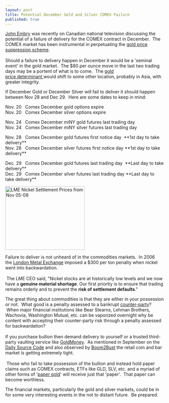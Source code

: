 ```yaml
---
layout: post
title: Potential December Gold and Silver COMEX Failure
published: true
---
```

<p><a href="http://www.youtube.com/watch?v=9qIUA1veyHk" target="_blank">John Embry</a> was recently on Canadian national television discussing the potential of a failure of delivery for the COMEX contract in December.  The COMEX market has been instrumental in perpetuating the <a href="http://www.runtogold.com/2005/09/goldrush-21/">gold price suppression scheme</a>.  <br/><br/>Should a failure to delivery happen in December it would be a 'seminal event' in the gold market.  The $80 per ounce move in the last two trading days may be a portent of what is to come.  The <a href="http://www.runtogold.com/2008/10/the-gold-price/">gold price determinant </a>would shift to some other location, probably in Asia, with greater integrity.</p>
<p>If December Gold or December Silver will fail to deliver it should happen between Nov 28 and Dec 29.  Here are some dates to keep in mind:</p>
<p><span>Nov. 20   Comex December gold options expire<br />
Nov. 20   Comex December silver options expire</span></p>
<p><span>Nov. 24   Comex December miNY gold futures last trading day<br />
Nov. 24   Comex December miNY silver futures last trading day</span></p>
<p><span>Nov. 28   Comex December gold futures first notice day  <span><span style="font-style: normal;">**1st day to take delivery**</span></span><br />
Nov. 28   Comex December silver futures first notice day <span><span style="font-style: normal;">**1st day to take delivery**</span></span></span></p>
<p><span>Dec. 29   Comex December gold futures last trading day  <span><span style="font-style: normal;">**Last day to take delivery**</span></span><br />
Dec. 29   Comex December silver futures last trading day <span><span style="font-style: normal;">**Last day to take delivery**</span></span><br />
</span></p>
<div class="mceTemp">
<dl class="wp-caption alignright" style="width: 262px;">
<dt class="wp-caption-dt"><img title="Nickel Prices" src="{{ site.baseurl }}/images/Nickel05to08.png" alt="LME Nickel Settlement Prices from Nov 05-08" width="252" height="201" /></dt>
</dl>
</div>
<p>Failure to deliver is not unheard of in the commodities markets.  In 2006 the <a href="http://www.lme.com/4670.asp" target="_blank">London Metal Exchange</a> imposed a $300 per ton penalty when nickel went into backwardation. <br/><br/> The LME CEO said, "Nickel stocks are at historically low levels and we now have a <strong>genuine material shortage</strong>. Our first priority is to ensure that trading remains orderly and to prevent the <strong>risk of settlement defaults</strong>."</p>
<p>The great thing about commodities is that they are either in your possession or not.  What good is a penalty assessed to a bankrupt <a href="http://www.runtogold.com/2008/06/counter-party-risk/">counter-party</a>?  When major financial institutions like Bear Stearns, Lehman Brothers, Wachovia, Washington Mutual, etc. can be vaporized overnight why be content with accepting their counter-party risk through a penalty assessed for backwardation?  <br/><br/>If you purchase bullion then demand delivery to yourself or a trusted third-party vaulting service like <a href="http://www.runtogold.com/goldmoney/">GoldMoney</a>.  As mentioned in September on the <a href="http://www.runtogold.com/2008/09/daily-source-code-788/">Daily Source Code</a> and also observed by <a href="http://www.boom2bust.com/2008/10/14/the-disconnect-between-physical-gold-demand-and-the-paper-gold-price/" target="_blank">Boom2Bust</a> the retail coin and bar market is getting extremely tight. <br/><br/> Those who fail to take possession of the bullion and instead hold paper claims such as COMEX contracts, ETFs like GLD, SLV, etc. and a myriad of other forms of '<a href="http://www.runtogold.com/2008/09/daily-source-code-792/">paper gold</a>' will receive just that 'paper'.  That paper can become worthless.</p>
<p>The financial markets, particularly the gold and silver markets, could be in for some very interesting events in the not to distant future.  Be prepared.</p>
